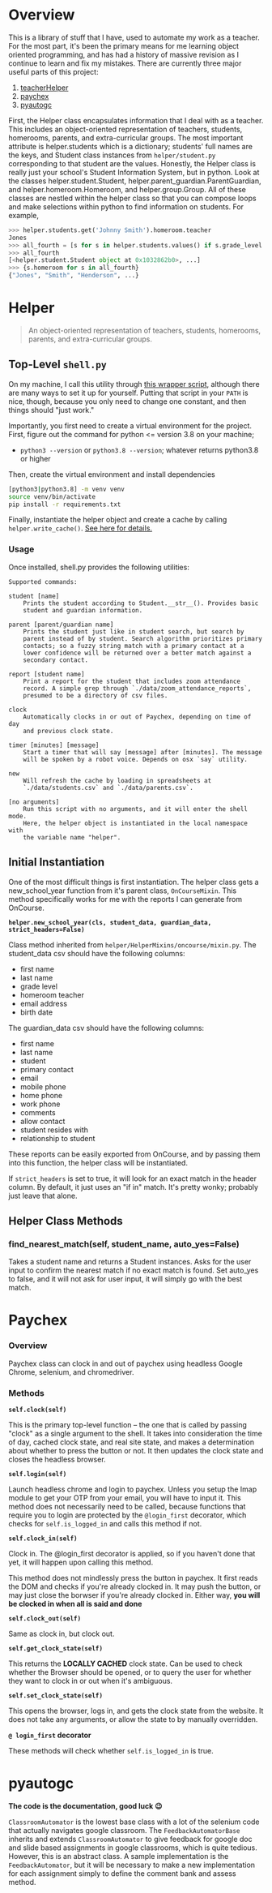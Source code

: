# Overview

This is a library of stuff that I have, used to automate
my work as a teacher. For the most part, it's been the primary means for me
learning object oriented programming, and has had a history of massive revision
as I continue to learn and fix my mistakes. There are currently three major
useful parts of this project:

1. <a href="#helper">teacherHelper</a>
2. <a href="#paychex">paychex</a>
3. <a href="#classroom-automator">pyautogc</a>

First, the Helper class encapsulates information that I deal with as a teacher.
This includes an object-oriented representation of teachers, students,
homerooms, parents, and extra-curricular groups.
The most important attribute is helper.students which is a dictionary; students'
full names are the keys, and Student class instances from `helper/student.py`
corresponding to that student are the values. Honestly, the Helper class is
really just your school's Student Information System, but in python. Look at
the classes helper.student.Student, helper.parent_guardian.ParentGuardian,
and helper.homeroom.Homeroom, and helper.group.Group. All of these classes
are nestled within the helper class so that you can compose loops and
make selections within python to find information on students. For example,

```python
>>> helper.students.get('Johnny Smith').homeroom.teacher
Jones
>>> all_fourth = [s for s in helper.students.values() if s.grade_level == 4]
>>> all_fourth
[<helper.student.Student object at 0x1032862b0>, ...]
>>> {s.homeroom for s in all_fourth}
{"Jones", "Smith", "Henderson", ...}
```

<h1 id="helper">Helper</h1>

> An object-oriented representation of teachers, students,
> homerooms, parents, and extra-curricular groups.

## Top-Level `shell.py`

On my machine, I call this utility through
[this wrapper script,](https://github.com/jdevries3133/my_shell_scripts/blob/master/emp)
although there are many ways to set it up for yourself. Putting that script
in your `PATH` is nice, though, because you only need to change one constant,
and then things should "just work."

Importantly, you first need to create a virtual environment for the project.
First, figure out the command for python <= version 3.8 on your machine;

- `python3 --version` or `python3.8 --version`; whatever returns python3.8
  or higher

Then, create the virtual environment and install dependencies

```bash
[python3|python3.8] -m venv venv
source venv/bin/activate
pip install -r requirements.txt
```

Finally, instantiate the helper object and create a cache by calling
`helper.write_cache()`.
<a href="#helper">See here for details.</a>

### Usage

Once installed, shell.py provides the following utilities:

    Supported commands:

    student [name]
        Prints the student according to Student.__str__(). Provides basic
        student and guardian information.

    parent [parent/guardian name]
        Prints the student just like in student search, but search by
        parent instead of by student. Search algorithm prioritizes primary
        contacts; so a fuzzy string match with a primary contact at a
        lower confidence will be returned over a better match against a
        secondary contact.

    report [student name]
        Print a report for the student that includes zoom attendance
        record. A simple grep through `./data/zoom_attendance_reports`,
        presumed to be a directory of csv files.

    clock
        Automatically clocks in or out of Paychex, depending on time of day
        and previous clock state.

    timer [minutes] [message]
        Start a timer that will say [message] after [minutes]. The message
        will be spoken by a robot voice. Depends on osx `say` utility.

    new
        Will refresh the cache by loading in spreadsheets at
        `./data/students.csv` and `./data/parents.csv`.

    [no arguments]
        Run this script with no arguments, and it will enter the shell mode.
        Here, the helper object is instantiated in the local namespace with
        the variable name "helper".

<h2 id="helper-instantiation">Initial Instantiation</h2>

One of the most difficult things is first instantiation. The helper class gets
a new_school_year function from it's parent class, `OnCourseMixin`. This
method specifically works for me with the reports I can generate from OnCourse.

**`helper.new_school_year(cls, student_data, guardian_data, strict_headers=False)`**

Class method inherited from `helper/HelperMixins/oncourse/mixin.py`. The
student_data csv should have the following columns:

- first name
- last name
- grade level
- homeroom teacher
- email address
- birth date

The guardian_data csv should have the following columns:

- first name
- last name
- student
- primary contact
- email
- mobile phone
- home phone
- work phone
- comments
- allow contact
- student resides with
- relationship to student

These reports can be easily exported from OnCourse, and by passing them into
this function, the helper class will be instantiated.

If `strict_headers` is set to true, it will look for an exact match in the
header column. By default, it just uses an "if in" match. It's pretty wonky;
probably just leave that alone.

## Helper Class Methods

### find_nearest_match(self, student_name, auto_yes=False)

Takes a student name and returns a Student instances. Asks for the user input
to confirm the nearest match if no exact match is found. Set auto_yes to false,
and it will not ask for user input, it will simply go with the best match.

<h1 id="paychex">Paychex</h1>

### Overview

Paychex class can clock in and out of paychex using headless Google Chrome,
selenium, and chromedriver.

### Methods

**`self.clock(self)`**

This is the primary top-level function – the one that is called by passing
"clock" as a single argument to the shell. It takes into consideration the time
of day, cached clock state, and real site state, and makes a determination about
whether to press the button or not. It then updates the clock state and closes
the headless browser.

**`self.login(self)`**

Launch headless chrome and login to paychex. Unless you setup the Imap module
to get your OTP from your email, you will have to input it. This method does
not necessarily need to be called, because functions that require you to login
are protected by the `@login_first` decorator, which checks for `self.is_logged_in`
and calls this method if not.

**`self.clock_in(self)`**

Clock in. The @login_first decorator is applied, so if you haven't done that yet,
it will happen upon calling this method.

This method does not mindlessly press the button in paychex. It first reads the
DOM and checks if you're already clocked in. It may push the button, or may just
close the borwser if you're already clocked in. Either way,
**you will be clocked in when all is said and done**

**`self.clock_out(self)`**

Same as clock in, but clock out.

**`self.get_clock_state(self)`**

This returns the **LOCALLY CACHED** clock state. Can be used to check whether
the Browser should be opened, or to query the user for whether they want to
clock in or out when it's ambiguous.

**`self.set_clock_state(self)`**

This opens the browser, logs in, and gets the clock state from the website.
It does not take any arguments, or allow the state to by manually overridden.

**`@ login_first` decorator**

These methods will check whether `self.is_logged_in` is true.

<h1 id="classroom-automator">pyautogc</h1>

**The code is the documentation, good luck 😉**

`ClassroomAutomator` is the lowest base class with a lot of the selenium code
that actually navigates google classroom. The `FeedbackAutomatorBase` inherits
and extends `ClassroomAutomator` to give
feedback for google doc and slide based assignments in google classrooms,
which is quite tedious. However, this is an abstract class. A sample
implementation is the `FeedbackAutomator`, but it will be necessary to make
a new implementation for each assignment simply to define the comment
bank and assess method.
